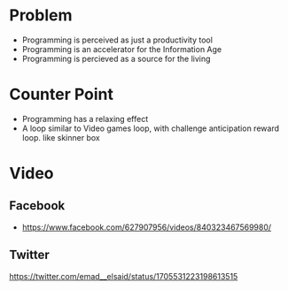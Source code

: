 # Problem
* Programming is perceived as just a productivity tool
* Programming is an accelerator for the Information Age
* Programming is percieved as a source for the living

# Counter Point
* Programming has a relaxing effect
* A loop similar to Video games loop, with challenge anticipation reward loop. like skinner box

# Video

## Facebook 

- https://www.facebook.com/627907956/videos/840323467569980/

## Twitter

https://twitter.com/emad__elsaid/status/1705531223198613515